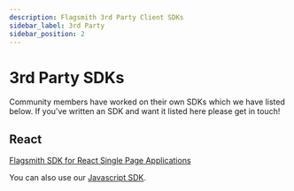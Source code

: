 ```yaml
---
description: Flagsmith 3rd Party Client SDKs
sidebar_label: 3rd Party
sidebar_position: 2
---
```


# 3rd Party SDKs

Community members have worked on their own SDKs which we have listed below. If you've written an SDK and want it listed
here please get in touch!

## React

[Flagsmith SDK for React Single Page Applications](https://github.com/TheMagoo73/flagsmith-react)

You can also use our [Javascript SDK](client-side/javascript.md).
